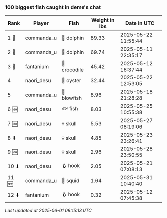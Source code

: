### 100 biggest fish caught in deme's chat
| Rank | Player | Fish | Weight in lbs | Date in UTC |
|------|--------|-----------|---------|-----|
| 1 🥇  | commanda_u | 🐬 dolphin | 89.33 | 2025-05-22 11:55:44 |
| 2 🥈  | commanda_u | 🐬 dolphin | 69.74 | 2025-05-11 22:35:17 |
| 3 🥉  | fantanium | 🐊 crocodile | 45.42 | 2025-05-12 16:37:44 |
| 4  | naori_desu | 🦪 oyster | 32.44 | 2025-05-22 12:53:05 |
| 5  | commanda_u | 🐡 blowfish | 8.96 | 2025-05-18 21:28:28 |
| 6 🆕 | naori_desu | 🐟 fish | 8.03 | 2025-05-25 10:55:38 |
| 7 🆕 | naori_desu | 💀 skull | 5.53 | 2025-05-27 08:19:06 |
| 8 ⬇ | naori_desu | 💀 skull | 4.85 | 2025-05-23 23:26:41 |
| 9 🆕 | naori_desu | 💀 skull | 2.96 | 2025-05-28 23:50:55 |
| 10 ⬇ | naori_desu | 🪝 hook | 2.05 | 2025-05-21 07:08:13 |
| 11 🆕 | commanda_u | 🦑 squid | 1.64 | 2025-05-31 10:40:40 |
| 12 ⬇ | fantanium | 🪝 hook | 0.32 | 2025-05-12 07:45:38 |

_Last updated at 2025-06-01 09:15:13 UTC_